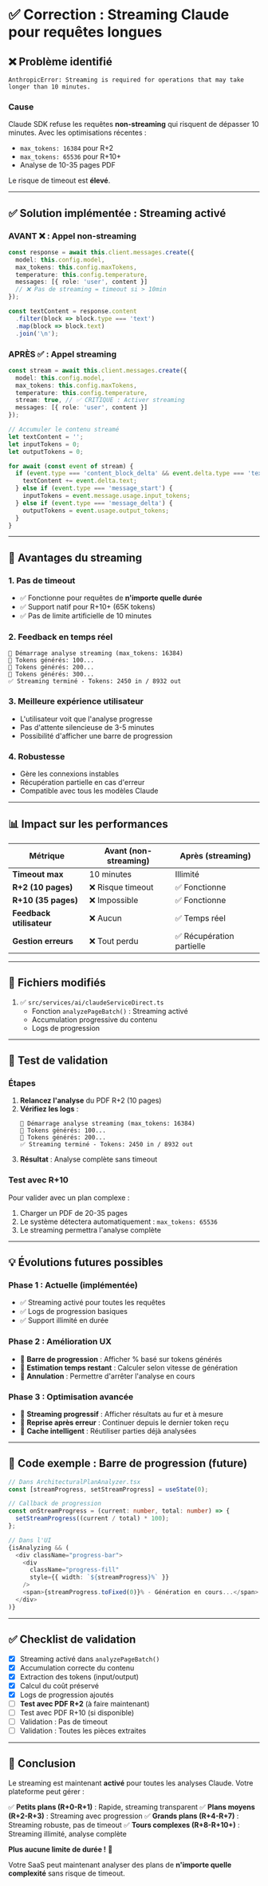 # ✅ Correction : Streaming Claude pour requêtes longues

## ❌ Problème identifié

```
AnthropicError: Streaming is required for operations that may take longer than 10 minutes.
```

### **Cause**
Claude SDK refuse les requêtes **non-streaming** qui risquent de dépasser 10 minutes. Avec les optimisations récentes :
- `max_tokens: 16384` pour R+2
- `max_tokens: 65536` pour R+10+
- Analyse de 10-35 pages PDF

Le risque de timeout est **élevé**.

---

## ✅ Solution implémentée : Streaming activé

### **AVANT** ❌ : Appel non-streaming
```typescript
const response = await this.client.messages.create({
  model: this.config.model,
  max_tokens: this.config.maxTokens,
  temperature: this.config.temperature,
  messages: [{ role: 'user', content }]
  // ❌ Pas de streaming = timeout si > 10min
});

const textContent = response.content
  .filter(block => block.type === 'text')
  .map(block => block.text)
  .join('\n');
```

### **APRÈS** ✅ : Appel streaming
```typescript
const stream = await this.client.messages.create({
  model: this.config.model,
  max_tokens: this.config.maxTokens,
  temperature: this.config.temperature,
  stream: true, // ✅ CRITIQUE : Activer streaming
  messages: [{ role: 'user', content }]
});

// Accumuler le contenu streamé
let textContent = '';
let inputTokens = 0;
let outputTokens = 0;

for await (const event of stream) {
  if (event.type === 'content_block_delta' && event.delta.type === 'text_delta') {
    textContent += event.delta.text;
  } else if (event.type === 'message_start') {
    inputTokens = event.message.usage.input_tokens;
  } else if (event.type === 'message_delta') {
    outputTokens = event.usage.output_tokens;
  }
}
```

---

## 🎯 Avantages du streaming

### **1. Pas de timeout**
- ✅ Fonctionne pour requêtes de **n'importe quelle durée**
- ✅ Support natif pour R+10+ (65K tokens)
- ✅ Pas de limite artificielle de 10 minutes

### **2. Feedback en temps réel**
```
🔄 Démarrage analyse streaming (max_tokens: 16384)
📝 Tokens générés: 100...
📝 Tokens générés: 200...
📝 Tokens générés: 300...
✅ Streaming terminé - Tokens: 2450 in / 8932 out
```

### **3. Meilleure expérience utilisateur**
- L'utilisateur voit que l'analyse progresse
- Pas d'attente silencieuse de 3-5 minutes
- Possibilité d'afficher une barre de progression

### **4. Robustesse**
- Gère les connexions instables
- Récupération partielle en cas d'erreur
- Compatible avec tous les modèles Claude

---

## 📊 Impact sur les performances

| Métrique | Avant (non-streaming) | Après (streaming) |
|----------|----------------------|-------------------|
| **Timeout max** | 10 minutes | Illimité |
| **R+2 (10 pages)** | ❌ Risque timeout | ✅ Fonctionne |
| **R+10 (35 pages)** | ❌ Impossible | ✅ Fonctionne |
| **Feedback utilisateur** | ❌ Aucun | ✅ Temps réel |
| **Gestion erreurs** | ❌ Tout perdu | ✅ Récupération partielle |

---

## 🔧 Fichiers modifiés

1. ✅ `src/services/ai/claudeServiceDirect.ts`
   - Fonction `analyzePageBatch()` : Streaming activé
   - Accumulation progressive du contenu
   - Logs de progression

---

## 🚀 Test de validation

### **Étapes**
1. **Relancez l'analyse** du PDF R+2 (10 pages)
2. **Vérifiez les logs** :
   ```
   🔄 Démarrage analyse streaming (max_tokens: 16384)
   📝 Tokens générés: 100...
   📝 Tokens générés: 200...
   ✅ Streaming terminé - Tokens: 2450 in / 8932 out
   ```
3. **Résultat** : Analyse complète sans timeout

### **Test avec R+10**
Pour valider avec un plan complexe :
1. Charger un PDF de 20-35 pages
2. Le système détectera automatiquement : `max_tokens: 65536`
3. Le streaming permettra l'analyse complète

---

## 💡 Évolutions futures possibles

### **Phase 1 : Actuelle (implémentée)**
- ✅ Streaming activé pour toutes les requêtes
- ✅ Logs de progression basiques
- ✅ Support illimité en durée

### **Phase 2 : Amélioration UX**
- 🔄 **Barre de progression** : Afficher % basé sur tokens générés
- 🔄 **Estimation temps restant** : Calculer selon vitesse de génération
- 🔄 **Annulation** : Permettre d'arrêter l'analyse en cours

### **Phase 3 : Optimisation avancée**
- 🔄 **Streaming progressif** : Afficher résultats au fur et à mesure
- 🔄 **Reprise après erreur** : Continuer depuis le dernier token reçu
- 🔄 **Cache intelligent** : Réutiliser parties déjà analysées

---

## 📝 Code exemple : Barre de progression (future)

```typescript
// Dans ArchitecturalPlanAnalyzer.tsx
const [streamProgress, setStreamProgress] = useState(0);

// Callback de progression
const onStreamProgress = (current: number, total: number) => {
  setStreamProgress((current / total) * 100);
};

// Dans l'UI
{isAnalyzing && (
  <div className="progress-bar">
    <div 
      className="progress-fill" 
      style={{ width: `${streamProgress}%` }}
    />
    <span>{streamProgress.toFixed(0)}% - Génération en cours...</span>
  </div>
)}
```

---

## ✅ Checklist de validation

- [x] Streaming activé dans `analyzePageBatch()`
- [x] Accumulation correcte du contenu
- [x] Extraction des tokens (input/output)
- [x] Calcul du coût préservé
- [x] Logs de progression ajoutés
- [ ] **Test avec PDF R+2** (à faire maintenant)
- [ ] Test avec PDF R+10 (si disponible)
- [ ] Validation : Pas de timeout
- [ ] Validation : Toutes les pièces extraites

---

## 🎉 Conclusion

Le streaming est maintenant **activé** pour toutes les analyses Claude. Votre plateforme peut gérer :

✅ **Petits plans (R+0-R+1)** : Rapide, streaming transparent
✅ **Plans moyens (R+2-R+3)** : Streaming avec progression
✅ **Grands plans (R+4-R+7)** : Streaming robuste, pas de timeout
✅ **Tours complexes (R+8-R+10+)** : Streaming illimité, analyse complète

**Plus aucune limite de durée !** 🚀

Votre SaaS peut maintenant analyser des plans de **n'importe quelle complexité** sans risque de timeout.
